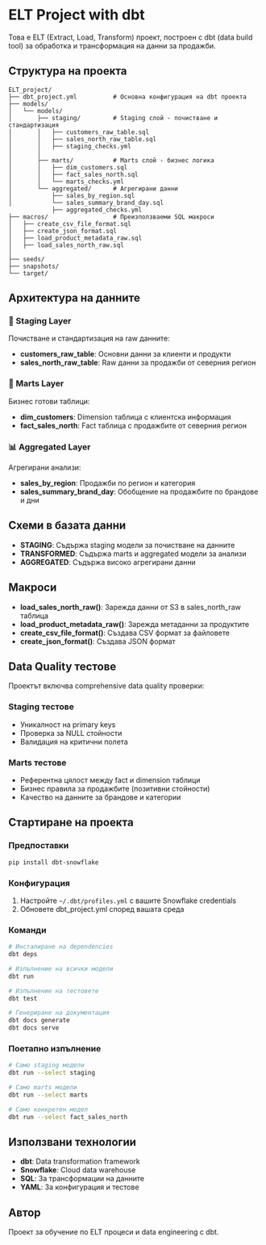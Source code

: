 # ELT Project with dbt

Това е ELT (Extract, Load, Transform) проект, построен с dbt (data build tool) за обработка и трансформация на данни за продажби.

## Структура на проекта

```
ELT_project/
├── dbt_project.yml          # Основна конфигурация на dbt проекта
├── models/
│   └── models/
│       ├── staging/         # Staging слой - почистване и стандартизация
│       │   ├── customers_raw_table.sql
│       │   ├── sales_north_raw_table.sql
│       │   ├── staging_checks.yml
│       │   
│       ├── marts/           # Marts слой - бизнес логика
│       │   ├── dim_customers.sql
│       │   ├── fact_sales_north.sql
│       │   └── marts_checks.yml
│       └── aggregated/      # Агрегирани данни
│           ├── sales_by_region.sql
│           └── sales_summary_brand_day.sql
            ├── aggregated_checks.yml
├── macros/                  # Преизползваеми SQL макроси
│   ├── create_csv_file_format.sql
│   ├── create_json_format.sql
│   ├── load_product_metadata_raw.sql
│   ├── load_sales_north_raw.sql
│   
├── seeds/                   
├── snapshots/             
└── target/                 
```

## Архитектура на данните

### 🔧 Staging Layer
Почистване и стандартизация на raw данните:
- **customers_raw_table**: Основни данни за клиенти и продукти
- **sales_north_raw_table**: Raw данни за продажби от северния регион

### 🏪 Marts Layer
Бизнес готови таблици:
- **dim_customers**: Dimension таблица с клиентска информация
- **fact_sales_north**: Fact таблица с продажбите от северния регион

### 📊 Aggregated Layer
Агрегирани анализи:
- **sales_by_region**: Продажби по регион и категория
- **sales_summary_brand_day**: Обобщение на продажбите по брандове и дни

## Схеми в базата данни

- **STAGING**: Съдържа staging модели за почистване на данните
- **TRANSFORMED**: Съдържа marts и aggregated модели за анализи
- **AGGREGATED**: Съдържа високо агрегирани данни

## Макроси

- **load_sales_north_raw()**: Зарежда данни от S3 в sales_north_raw таблица
- **load_product_metadata_raw()**: Зарежда метаданни за продуктите
- **create_csv_file_format()**: Създава CSV формат за файловете
- **create_json_format()**: Създава JSON формат

## Data Quality тестове

Проектът включва comprehensive data quality проверки:

### Staging тестове
- Уникалност на primary keys
- Проверка за NULL стойности
- Валидация на критични полета

### Marts тестове
- Референтна цялост между fact и dimension таблици
- Бизнес правила за продажбите (позитивни стойности)
- Качество на данните за брандове и категории

## Стартиране на проекта

### Предпоставки
```bash
pip install dbt-snowflake
```

### Конфигурация
1. Настройте `~/.dbt/profiles.yml` с вашите Snowflake credentials
2. Обновете dbt_project.yml според вашата среда

### Команди
```bash
# Инсталиране на dependencies
dbt deps

# Изпълнение на всички модели
dbt run

# Изпълнение на тестовете
dbt test

# Генериране на документация
dbt docs generate
dbt docs serve
```

### Поетапно изпълнение
```bash
# Само staging модели
dbt run --select staging

# Само marts модели
dbt run --select marts

# Само конкретен модел
dbt run --select fact_sales_north
```

## Използвани технологии

- **dbt**: Data transformation framework
- **Snowflake**: Cloud data warehouse
- **SQL**: За трансформации на данните
- **YAML**: За конфигурация и тестове

## Автор

Проект за обучение по ELT процеси и data engineering с dbt.
